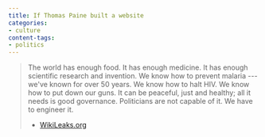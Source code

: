 ```yaml
---
title: If Thomas Paine built a website
categories:
- culture
content-tags:
- politics
---
```


> The world has enough food. It has enough medicine. It has enough scientific research and invention. We know how to prevent malaria --- we've known for over 50 years. We know how to halt HIV. We know how to put down our guns. It can be peaceful, just and healthy; all it needs is good governance. Politicians are not capable of it. We have to engineer it.
> - [WikiLeaks.org][1]

   [1]: http://www.wikileaks.org/
